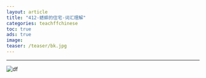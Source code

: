 ```yaml
---
layout: article
title: "412-蟋蟀的住宅-词汇理解"
categories: teachffchinese
toc: true
ads: true
image:
teaser: /teaser/bk.jpg
---
```


---



![df](https://github.com/storage201608/storage/blob/master/myhome2016/_posts/teachffchinese/2016-09-26-20160926110833teachffchinese.md/IMG_20160926_092057.jpg?raw=true)

